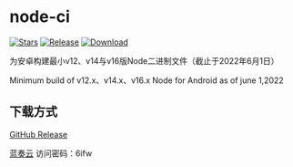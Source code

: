 # node-ci

[![Stars](https://img.shields.io/github/stars/nining377/node-ci?label=Stars)](https://github.com/nining377)
[![Release](https://img.shields.io/github/v/release/nining377/node-ci?label=Release)](https://github.com/nining377/node-ci/releases/latest)
[![Download](https://img.shields.io/github/downloads/nining377/node-ci/total)](https://github.com/nining377/node-ci/releases/latest)

为安卓构建最小v12、v14与v16版Node二进制文件（截止于2022年6月1日）

Minimum build of v12.x、v14.x、v16.x Node for Android as of june 1,2022

## 下载方式

[GitHub Release](https://github.com/nining377/node-ci/releases/latest)

[蓝奏云](https://wwu.lanzouw.com/b0csesipg) 访问密码：6ifw
